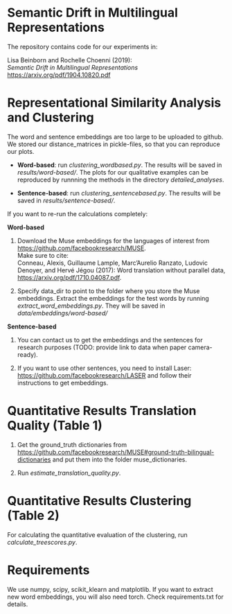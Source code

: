 # Semantic Drift in Multilingual Representations
The repository contains code for our experiments in:

Lisa Beinborn and Rochelle Choenni (2019):  
*Semantic Drift in Multilingual Representations*   
https://arxiv.org/pdf/1904.10820.pdf  

# Representational Similarity Analysis and Clustering
The word and sentence embeddings are too large to be uploaded to github. We stored our distance_matrices in pickle-files, so that you can reproduce our plots. 

* __Word-based__: run *clustering_wordbased.py*. The results will be saved in *results/word-based/*. The plots for our qualitative examples can be reproduced by runnning the methods in the directory *detailed_analyses*.

* __Sentence-based__: run *clustering_sentencebased.py*. The results will be saved in *results/sentence-based/*.


If you want to re-run the calculations completely: 

__Word-based__
1) Download the Muse embeddings for the languages of interest from https://github.com/facebookresearch/MUSE. <br> Make sure to cite: <br> 
Conneau, Alexis, Guillaume Lample, Marc’Aurelio Ranzato, Ludovic Denoyer, and Hervé Jégou (2017): Word translation without parallel data, https://arxiv.org/pdf/1710.04087.pdf. 

2) Specify data_dir to point to the folder where you store the Muse embeddings. Extract the embeddings for the test words by running *extract_word_embeddings.py*. They will be saved in *data/embeddings/word-based/*


__Sentence-based__

1) You can contact us to get the embeddings and the sentences for research purposes (TODO: provide link to data when paper camera-ready). 

1) If you want to use other sentences, you need to install Laser: https://github.com/facebookresearch/LASER and follow their instructions to get embeddings. 



# Quantitative Results Translation Quality (Table 1)
1) Get the ground_truth dictionaries from https://github.com/facebookresearch/MUSE#ground-truth-bilingual-dictionaries and put them into the folder muse_dictionaries.

2) Run *estimate_translation_quality.py*.

# Quantitative Results Clustering (Table 2) 
For calculating the quantitative evaluation of the clustering, run *calculate_treescores.py*. 


# Requirements
We use numpy, scipy, scikit_klearn and matplotlib. If you want to extract new word embeddings, you will also need torch. Check requirements.txt for details. 